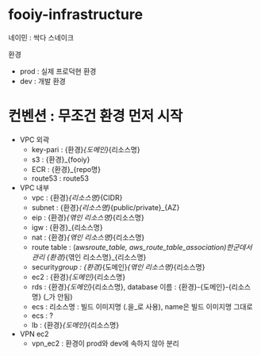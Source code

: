 # fooiy-infrastructure

네이민 : 싹다 스네이크

환경

- prod : 실제 프로덕현 환경
- dev : 개발 환경

# 컨벤션 : 무조건 환경 먼저 시작

- VPC 외곽
  - key-pari : {환경}_{도메인}_{리소스명}
  - s3 : {환경}\_{fooiy}
  - ECR : {환경}\_{repo명}
  - route53 : route53
- VPC 내부
  - vpc : {환경}_{리소스명}_{CIDR}
  - subnet : {환경}_{리소스명}_{public/private}\_{AZ}
  - eip : {환경}_{엮인 리소스명}_{리소스명}
  - igw : {환경}\_{리소스명}
  - nat : {환경}_{엮인 리소스명}_{리소스명}
  - route table : (aws*route_table, aws_route_table_association)한군데서 관리
    {환경}*{엮인 리소스명}\_{리소스명}
  - security*group : {환경}*{도메인}_{엮인 리소스명}_{리소스명}
  - ec2 : {환경}_{도메인}_{리소스명}
  - rds : {환경}_{도메인}_{리소스명}, database 이름 : {환경}-{도메인}-{리소스명} (\_가 안됨)
  - ecs : 리소스명 : 빌드 이미지명 (.을\_로 사용), name은 빌드 이미지명 그대로
  - ecs : ?
  - lb : {환경}_{도메인}_{리소스명}
- VPN ec2
  - vpn_ec2 : 환경이 prod와 dev에 속하지 않아 분리
